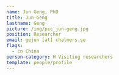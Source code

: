 ```yaml
---
name: Jun Geng, PhD
title: Jun-Geng
lastname: Geng
picture: /img/pic_jun-geng.jpg
position: Researcher
email: gejun [at] chalmers.se
flags:
  - cn China
person-category: H Visiting researchers
template: people/profile
---
```

